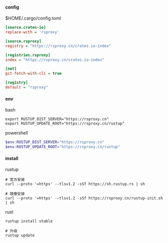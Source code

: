 #### config

$HOME/.cargo/config.toml

```ini
[source.crates-io]
replace-with = 'rsproxy'

[source.rsproxy]
registry = "https://rsproxy.cn/crates.io-index"

[registries.rsproxy]
index = "https://rsproxy.cn/crates.io-index"

[net]
git-fetch-with-cli = true

[registry]
default = "rsproxy"
```

#### env

bash

```shell
export RUSTUP_DIST_SERVER="https://rsproxy.cn"
export RUSTUP_UPDATE_ROOT="https://rsproxy.cn/rustup"
```

powershell

```powershell
$env:RUSTUP_DIST_SERVER="https://rsproxy.cn"
$env:RUSTUP_UPDATE_ROOT="https://rsproxy.cn/rustup"
```

#### install

rustup

```shell
# 官方安装
curl --proto '=https' --tlsv1.2 -sSf https://sh.rustup.rs | sh

# 镜像安装
curl --proto '=https' --tlsv1.2 -sSf https://rsproxy.cn/rustup-init.sh | sh
```

rust

```shell
rustup install stable

# 升级
rustup update
```